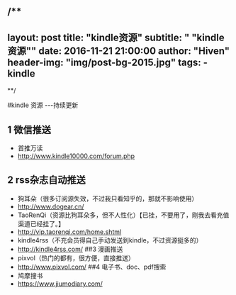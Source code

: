 /**
---
layout:     post
title:      "kindle资源"
subtitle:   " \"kindle资源\""
date:       2016-11-21 21:00:00
author:     "Hiven"
header-img: "img/post-bg-2015.jpg"
tags:
    - kindle
---
**/


#kindle 资源 ---持续更新

## 1 微信推送
- 首推万读
- http://www.kindle10000.com/forum.php
## 2 rss杂志自动推送
- 狗耳朵（很多订阅源失效，不过我只看知乎的，那就不影响使用）
- http://www.dogear.cn/
- TaoRenQi（资源比狗耳朵多，但不人性化）【已挂，不要用了，刚我去看充值渠道已经挂了。】
- http://vip.taorenqi.com/home.shtml
- kindle4rss（不充会员得自己手动发送到kindle，不过资源挺多的）
- http://kindle4rss.com/
##3 漫画推送
- pixvol（热门的都有，很方便，直接推送）
- http://www.pixvol.com/
##4 电子书、doc、pdf搜索
- 鸠摩搜书
- https://www.jiumodiary.com/
